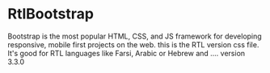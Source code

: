 # RtlBootstrap
Bootstrap is the most popular HTML, CSS, and JS framework for developing responsive, mobile first projects on the web. this is the RTL version css file. It's good for RTL languages like Farsi, Arabic or Hebrew and ....
version 3.3.0
